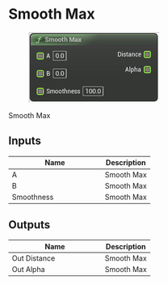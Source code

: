 # Smooth Max

<div align="left" data-full-width="false">

<figure><img src="../../../../api/Math/Distance/Smooth_Max.png" alt=""><figcaption></figcaption></figure>

</div>

Smooth Max

## Inputs

<table><thead><tr><th width="170">Name</th><th>Description</th></tr></thead><tbody><tr><td>A</td><td>Smooth Max</td></tr><tr><td>B</td><td>Smooth Max</td></tr><tr><td>Smoothness</td><td>Smooth Max</td></tr></tbody></table>

## Outputs

<table><thead><tr><th width="170">Name</th><th>Description</th></tr></thead><tbody><tr><td>Out Distance</td><td>Smooth Max</td></tr><tr><td>Out Alpha</td><td>Smooth Max</td></tr></tbody></table>
